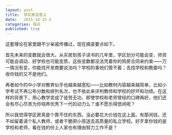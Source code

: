 ```yaml
---
layout: post
title:  学区房没意义
date:   2015-10-15 2
categories: 观点
published: true
---
```

这套理论在家里跟不少亲戚传播过，现在摘录要点如下。

首先未来的变数就会很大。从买房到孩子读书的几年里，学区划分可能会变、师资可能会调动、好学校也可能变质，这些变数都没法凭着你的购房合同来约束——万一情况有变，你能找开发商要说法吗？学校的事他们管不着；去找学校和教委吗？收你钱的又不是他们。

再者如今的中小学对教育似乎也越来越宽松——比如教材内容越来越简单，比如小学考试不再公布分数和排列名次，也不依此来评判教师和学校的好坏和功绩。在这样的背景下，用心教学变成了徒劳无功，即使学校和老师曾经的口碑再好，他们还会有尽心尽责为你培养优秀下一代的动力么？谁不愿乐得悠闲呢？

所以我觉得学区房真是个靠不住的东西，没必要花大价钱在这上面。有那闲钱，还不如留着请个私人教师，或者干脆把小孩送去高质量的私立学校。好歹拿你钱的是学校和老师，看在钱的份上人家也有理由努力工作不是？